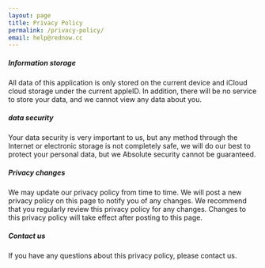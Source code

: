 ```yaml
---
layout: page
title: Privacy Policy
permalink: /privacy-policy/
email: help@rednow.cc
---
```


##### Information storage 

All data of this application is only stored on the current device and iCloud cloud storage under the current appleID. In addition, there will be no service to store your data, and we cannot view any data about you. 

##### data security 

Your data security is very important to us, but any method through the Internet or electronic storage is not completely safe, we will do our best to protect your personal data, but we Absolute security cannot be guaranteed. 

##### Privacy changes 

We may update our privacy policy from time to time. We will post a new privacy policy on this page to notify you of any changes. We recommend that you regularly review this privacy policy for any changes. Changes to this privacy policy will take effect after posting to this page. 

##### Contact us 

If you have any questions about this privacy policy, please contact us.